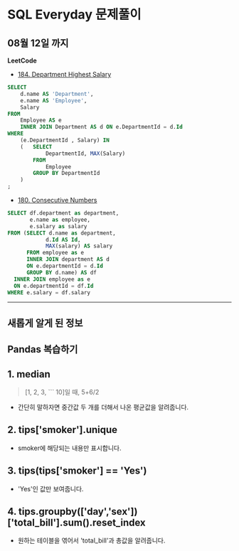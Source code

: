 # SQL Everyday 문제풀이
## 08월 12일 까지

**LeetCode**
- [184. Department Highest Salary](https://leetcode.com/problems/department-highest-salary/)

```SQL
SELECT
    d.name AS 'Department',
    e.name AS 'Employee',
    Salary
FROM
    Employee AS e
    INNER JOIN Department AS d ON e.DepartmentId = d.Id
WHERE
    (e.DepartmentId , Salary) IN
    (   SELECT
            DepartmentId, MAX(Salary)
        FROM
            Employee
        GROUP BY DepartmentId
	)
;
```

- [180. Consecutive Numbers](https://leetcode.com/problems/consecutive-numbers/)

```SQL
SELECT df.department as department,
       e.name as employee,
       e.salary as salary
FROM (SELECT d.name as department,
            d.Id AS Id,
            MAX(salary) AS salary
      FROM employee as e
      INNER JOIN department AS d
      ON e.departmentId = d.Id
      GROUP BY d.name) AS df
  INNER JOIN employee as e
  ON e.departmentId = df.Id
WHERE e.salary = df.salary
```


-----------------------------------------

## **새롭게 알게 된 정보**
## Pandas 복습하기

## 1. median
> [1, 2, 3, ``` 10]일 때, 5+6/2
* 간단히 말하자면 중간값 두 개를 더해서 나온 평균값을 알려줍니다.

## 2. tips['smoker'].unique
* smoker에 해당되는 내용만 표시합니다.

## 3. tips(tips['smoker'] == 'Yes')
* 'Yes'인 값만 보여줍니다.

## 4. tips.groupby(['day','sex'])['total_bill'].sum().reset_index
* 원하는 테이블을 엮어서 'total_bill'과 총값을 알려줍니다.